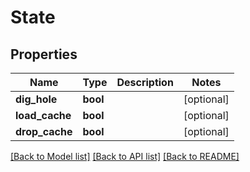 # State

## Properties
Name | Type | Description | Notes
------------ | ------------- | ------------- | -------------
**dig_hole** | **bool** |  | [optional] 
**load_cache** | **bool** |  | [optional] 
**drop_cache** | **bool** |  | [optional] 

[[Back to Model list]](../README.md#documentation-for-models) [[Back to API list]](../README.md#documentation-for-api-endpoints) [[Back to README]](../README.md)


